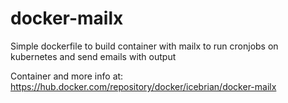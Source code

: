 # docker-mailx

Simple dockerfile to build container with mailx to run cronjobs on kubernetes and send emails with output

Container and more info at: https://hub.docker.com/repository/docker/icebrian/docker-mailx
